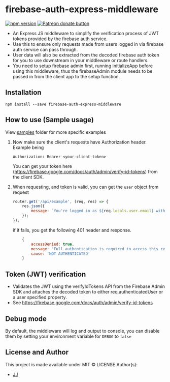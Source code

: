 # firebase-auth-express-middleware
[![npm version](https://badge.fury.io/js/firebase-auth-express-middleware.svg)](https://www.npmjs.com/package/firebase-auth-express-middleware)
<span class="badge-patreon"><a href="https://www.patreon.com/jaimeloeuf" title="Donate to this project using Patreon"><img src="https://img.shields.io/badge/patreon-donate-yellow.svg" alt="Patreon donate button" /></a></span>
- An Express JS middleware to simplify the verification process of JWT tokens provided by the firebase auth service.
- Use this to ensure only requests made from users logged in via firebase auth service can pass through.
- User data will also be extracted from the decoded firebase auth token for you to use downstream in your middleware or route handlers.
- You need to setup firebase admin first, running initializeApp before using this middleware, thus the firebaseAdmin module needs to be passed in from the client app to the setup function.

## Installation
```shell
npm install --save firebase-auth-express-middleware
```

## How to use (Sample usage)
View [samples](./samples) folder for more specific examples

1. Now make sure the client's requests have Authorization header. Example being
    ```
    Authorization: Bearer <your-client-token>
    ```

   You can get your token here (https://firebase.google.com/docs/auth/admin/verify-id-tokens) from the client SDK.

2. When requesting, and token is valid, you can get the `user` object from request
    ```js
    router.get('/api/example', (req, res) => {
        res.json({
            message: `You're logged in as ${req.locals.user.email} with Firebase UID: ${req.locals.user.uid}`
        });
    });
    ```

    if it fails, you get the following 401 header and response.
    ```js
        {
            accessDenied: true,
            message: 'Full authentication is required to access this resource.',
            cause: 'NOT AUTHENTICATED'
        }
    ```


## Token (JWT) verification
- Validates the JWT using the verifyIdTokens API from the Firebase Admin SDK and attaches the decoded token to either req.authenticatedUser or a user specified property.
- See <https://firebase.google.com/docs/auth/admin/verify-id-tokens>

## Debug mode
By default, the middleware will log and output to console, you can disable them by setting
your environment variable for `DEBUG` to `false`

## License and Author
This project is made available under MIT © LICENSE
Author(s):
- [JJ](https://github.com/Jaimeloeuf)